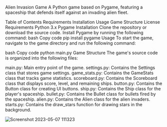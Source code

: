 Alien Invasion Game
A Python game based on Pygame, featuring a spaceship that defends itself against an invading alien fleet.

Table of Contents
Requirements
Installation
Usage
Game Structure
License
Requirements
Python 3.x
Pygame
Installation
Clone the repository or download the source code.
Install Pygame by running the following command:
bash
Copy code
pip install pygame
Usage
To start the game, navigate to the game directory and run the following command:

bash
Copy code
python main.py
Game Structure
The game's source code is organized into the following files:

main.py: Main entry point of the game.
settings.py: Contains the Settings class that stores game settings.
game_stats.py: Contains the GameStats class that tracks game statistics.
scoreboard.py: Contains the Scoreboard class that displays score, level, and remaining ships.
button.py: Contains the Button class for creating UI buttons.
ship.py: Contains the Ship class for the player's spaceship.
bullet.py: Contains the Bullet class for bullets fired by the spaceship.
alien.py: Contains the Alien class for the alien invaders.
starts.py: Contains the draw_stars function for drawing stars in the background.


![Screenshot 2023-05-07 111323](https://user-images.githubusercontent.com/103477351/236686185-039e8a3d-155e-4ba3-80bd-b17b2faa7011.png)
